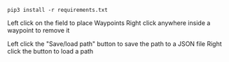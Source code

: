 `pip3 install -r requirements.txt`

Left click on the field to place Waypoints
Right click anywhere inside a waypoint to remove it

Left click the "Save/load path" button to save the path to a JSON file
Right click the button to load a path